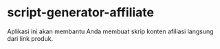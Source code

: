 # script-generator-affiliate
Aplikasi ini akan membantu Anda membuat skrip konten afiliasi langsung dari link produk.

